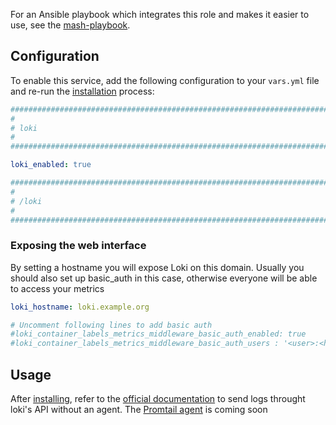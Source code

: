 <!--
SPDX-FileCopyrightText: 2023 Julian-Samuel Gebühr
SPDX-FileCopyrightText: 2023 Slavi Pantaleev
SPDX-FileCopyrightText: 2024 Tiz

SPDX-License-Identifier: AGPL-3.0-or-later
-->

For an Ansible playbook which integrates this role and makes it easier to use, see the [mash-playbook](https://github.com/mother-of-all-self-hosting/mash-playbook).

## Configuration

To enable this service, add the following configuration to your `vars.yml` file and re-run the [installation](../installing.md) process:

```yaml
########################################################################
#                                                                      #
# loki                                                                 #
#                                                                      #
########################################################################

loki_enabled: true

########################################################################
#                                                                      #
# /loki                                                                #
#                                                                      #
########################################################################
```

### Exposing the web interface

By setting a hostname you will expose Loki on this domain.
Usually you should also set up basic_auth in this case, otherwise everyone will be able to access your metrics

```yaml
loki_hostname: loki.example.org

# Uncomment following lines to add basic auth
#loki_container_labels_metrics_middleware_basic_auth_enabled: true
#loki_container_labels_metrics_middleware_basic_auth_users : '<user>:<hashed_password>'

```

## Usage

After [installing](../installing.md), refer to the [official documentation](https://grafana.com/docs/loki/latest/reference/api/#post-lokiapiv1push) to send logs throught loki's API without an agent.
The [Promtail agent](https://grafana.com/docs/loki/latest/send-data/promtail/) is coming soon
